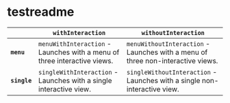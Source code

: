 # testreadme

|  | `withInteraction` | `withoutInteraction` |
|---|------|-------------|
|**`menu`** | `menuWithInteraction` - Launches with a menu of three interactive views. | `menuWithoutInteraction` - Launches with a menu of three non-interactive views. |
|**`single`** | `singleWithInteraction` - Launches with a single interactive view. | `singleWithoutInteraction` - Launches with a single non-interactive view. |

